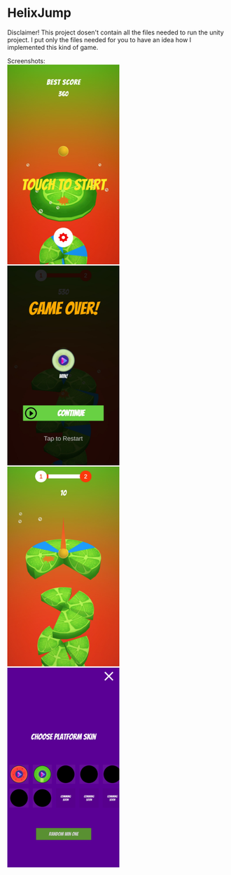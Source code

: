 # HelixJump
Disclaimer! This project dosen't contain all the files needed to run the unity project. I put only the files needed for you to have an idea how I implemented this kind of game.

Screenshots:
\
<img src="https://github.com/marinvlad/HelixJump/blob/main/Screenshot_1%5B1%5D.jpg" width="256">
<img src="https://github.com/marinvlad/HelixJump/blob/main/Screenshot_2%5B1%5D.jpg" width="256">
<img src="https://github.com/marinvlad/HelixJump/blob/main/Screenshot_3%5B1%5D.jpg" width="256">
<img src="https://github.com/marinvlad/HelixJump/blob/main/Screenshot_20210307-211525%5B1%5D.jpg" width="256">

